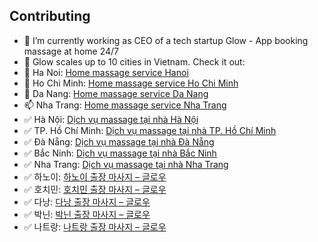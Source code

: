 ## Contributing
- 🔭 I’m currently working as CEO of a tech startup Glow - App booking massage at home 24/7 
- 🌱 Glow scales up to 10 cities in Vietnam. Check it out:
- 👯 Ha Noi: [Home massage service Hanoi](https://glowvietnam.com/en/home-massage-hanoi)
- 🤔 Ho Chi Minh: [Home massage service Ho Chi Minh](https://glowvietnam.com/en/home-massage-ho-chi-minh)
- 💬 Da Nang: [Home massage service Da Nang](https://glowvietnam.com/en/home-massage-da-nang)
- 📫 Nha Trang: [Home massage service Nha Trang](https://glowvietnam.com/en/massage-tai-nha-nha-trang-khanh-hoa)
- ✅ Hà Nội: [Dịch vụ massage tại nhà Hà Nội](https://glowvietnam.com/vi/massage-tai-nha-ha-noi)
- ✅ TP. Hồ Chí Minh: [Dịch vụ massage tại nhà TP. Hồ Chí Minh](https://glowvietnam.com/vi/massage-tai-nha-tphcm)
- ✅ Đà Nẵng: [Dịch vụ massage tại nhà Đà Nẵng](https://glowvietnam.com/vi/massage-tai-nha-da-nang)
- ✅ Bắc Ninh: [Dịch vụ massage tại nhà Bắc Ninh](https://glowvietnam.com/vi/massage-tai-nha-bac-ninh)
- ✅ Nha Trang: [Dịch vụ massage tại nhà Nha Trang](https://glowvietnam.com/vi/massage-tai-nha-nha-trang-khanh-hoa)
- ✅ 하노이: [하노이 출장 마사지 – 글로우](https://glowvietnam.com/kr/home-massage-hanoi)
- ✅ 호치민: [호치민 출장 마사지 – 글로우](https://glowvietnam.com/kr/home-massage-ho-chi-minh)
- ✅ 다낭: [다낭 출장 마사지 – 글로우](https://glowvietnam.com/kr/home-massage-da-nang)
- ✅ 박닌: [박닌 출장 마사지 – 글로우](https://glowvietnam.com/kr/massage-tai-nha-bac-ninh)
- ✅ 나트랑: [나트랑 출장 마사지 – 글로우](https://glowvietnam.com/kr/massage-tai-nha-nha-trang-khanh-hoa)
